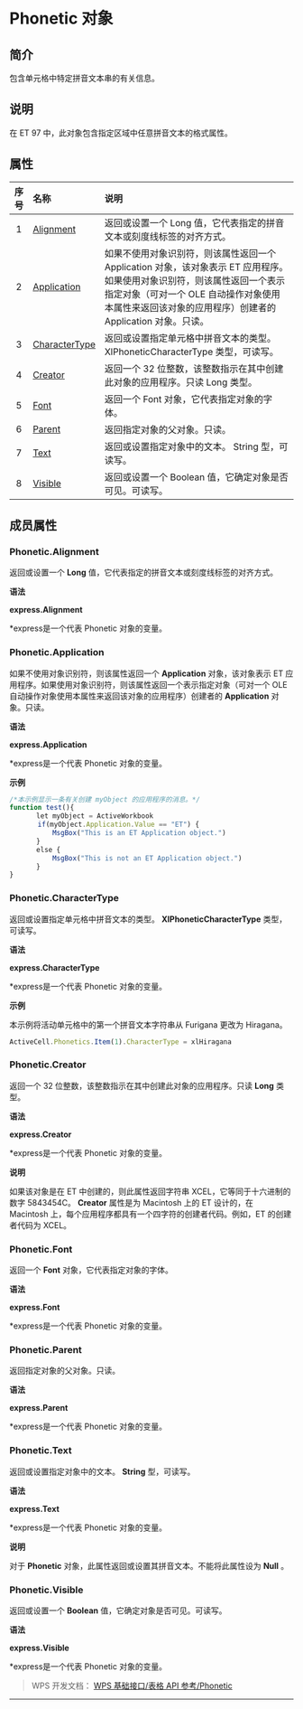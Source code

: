 # Phonetic 对象

## 简介

包含单元格中特定拼音文本串的有关信息。

## 说明

在 ET 97 中，此对象包含指定区域中任意拼音文本的格式属性。

## 属性

| 序号 | 名称                                     | 说明                                                                                                                                                                                                                            |
|:----:|:-----------------------------------------|:--------------------------------------------------------------------------------------------------------------------------------------------------------------------------------------------------------------------------------|
|  1   | [Alignment](#Phonetic.Alignment)         | 返回或设置一个 Long 值，它代表指定的拼音文本或刻度线标签的对齐方式。                                                                                                                                                            |
|  2   | [Application](#Phonetic.Application)     | 如果不使用对象识别符，则该属性返回一个 Application 对象，该对象表示 ET 应用程序。如果使用对象识别符，则该属性返回一个表示指定对象（可对一个 OLE 自动操作对象使用本属性来返回该对象的应用程序）创建者的 Application 对象。只读。 |
|  3   | [CharacterType](#Phonetic.CharacterType) | 返回或设置指定单元格中拼音文本的类型。 XlPhoneticCharacterType 类型，可读写。                                                                                                                                                   |
|  4   | [Creator](#Phonetic.Creator)             | 返回一个 32 位整数，该整数指示在其中创建此对象的应用程序。只读 Long 类型。                                                                                                                                                      |
|  5   | [Font](#Phonetic.Font)                   | 返回一个 Font 对象，它代表指定对象的字体。                                                                                                                                                                                      |
|  6   | [Parent](#Phonetic.Parent)               | 返回指定对象的父对象。只读。                                                                                                                                                                                                    |
|  7   | [Text](#Phonetic.Text)                   | 返回或设置指定对象中的文本。 String 型，可读写。                                                                                                                                                                                |
|  8   | [Visible](#Phonetic.Visible)             | 返回或设置一个 Boolean 值，它确定对象是否可见。可读写。                                                                                                                                                                         |

## 成员属性

### Phonetic.Alignment

返回或设置一个 **Long** 值，它代表指定的拼音文本或刻度线标签的对齐方式。

**语法**

**express.Alignment**

\*express是一个代表 Phonetic 对象的变量。

### Phonetic.Application

如果不使用对象识别符，则该属性返回一个 **Application** 对象，该对象表示 ET 应用程序。如果使用对象识别符，则该属性返回一个表示指定对象（可对一个 OLE 自动操作对象使用本属性来返回该对象的应用程序）创建者的 **Application** 对象。只读。

**语法**

**express.Application**

\*express是一个代表 Phonetic 对象的变量。

**示例**

``` JavaScript
/*本示例显示一条有关创建 myObject 的应用程序的消息。*/
function test(){
　　　　let myObject = ActiveWorkbook
       if(myObject.Application.Value == "ET") {
　　　　    MsgBox("This is an ET Application object.")
　　　　}
　　　　else {
　　　　    MsgBox("This is not an ET Application object.")
　　　　}
}
```

### Phonetic.CharacterType

返回或设置指定单元格中拼音文本的类型。 **XlPhoneticCharacterType** 类型，可读写。

**语法**

**express.CharacterType**

\*express是一个代表 Phonetic 对象的变量。

**示例**

本示例将活动单元格中的第一个拼音文本字符串从 Furigana 更改为 Hiragana。

``` JavaScript
ActiveCell.Phonetics.Item(1).CharacterType = xlHiragana
```

### Phonetic.Creator

返回一个 32 位整数，该整数指示在其中创建此对象的应用程序。只读 **Long** 类型。

**语法**

**express.Creator**

\*express是一个代表 Phonetic 对象的变量。

**说明**

如果该对象是在 ET 中创建的，则此属性返回字符串 XCEL，它等同于十六进制的数字 5843454C。 **Creator** 属性是为 Macintosh 上的 ET 设计的，在 Macintosh 上，每个应用程序都具有一个四字符的创建者代码。例如，ET 的创建者代码为 XCEL。

### Phonetic.Font

返回一个 **Font** 对象，它代表指定对象的字体。

**语法**

**express.Font**

\*express是一个代表 Phonetic 对象的变量。

### Phonetic.Parent

返回指定对象的父对象。只读。

**语法**

**express.Parent**

\*express是一个代表 Phonetic 对象的变量。

### Phonetic.Text

返回或设置指定对象中的文本。 **String** 型，可读写。

**语法**

**express.Text**

\*express是一个代表 Phonetic 对象的变量。

**说明**

对于 **Phonetic** 对象，此属性返回或设置其拼音文本。不能将此属性设为 **Null** 。

### Phonetic.Visible

返回或设置一个 **Boolean** 值，它确定对象是否可见。可读写。

**语法**

**express.Visible**

\*express是一个代表 Phonetic 对象的变量。

> WPS 开发文档： [WPS 基础接口/表格 API 参考/Phonetic](https://qn.cache.wpscdn.cn/encs/doc/office_v19/index.htm)

------------------------------------------------------------------------
